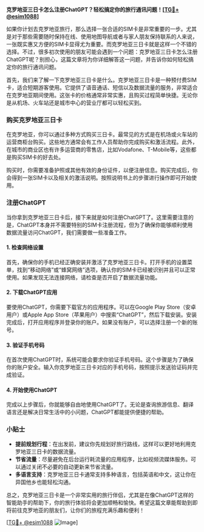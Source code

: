 **克罗地亚三日卡怎么注册ChatGPT？轻松搞定你的旅行通讯问题！[[TG💪+ @esim1088](https://t.me/s/esim1088)]**

如果你计划去克罗地亚旅行，那么选择一张合适的SIM卡是非常重要的一步。尤其是对于那些需要随时保持在线、使用地图导航或者与家人朋友保持联系的人来说，一张既实惠又方便的SIM卡显得尤为重要。而克罗地亚三日卡就是这样一个不错的选择。不过，很多初次使用的朋友可能会遇到一个问题：克罗地亚三日卡怎么注册ChatGPT呢？别担心，这篇文章将为你详细解答这一问题，并告诉你如何轻松搞定你的旅行通讯问题。

首先，我们来了解一下克罗地亚三日卡是什么。克罗地亚三日卡是一种预付费SIM卡，适合短期游客使用。它提供了语音通话、短信以及数据流量的服务，非常适合在克罗地亚期间使用。这张卡的价格通常非常实惠，且购买过程简单快捷。无论你是从机场、火车站还是城市中心的营业厅都可以轻松买到。

### 购买克罗地亚三日卡

在克罗地亚，你可以通过多种方式购买三日卡。最常见的方式是在机场或火车站的运营商柜台购买。这些地方通常会有工作人员帮助你完成购买和激活流程。此外，在城市的商业区也有许多运营商的零售店，比如Vodafone、T-Mobile等，这些都是购买SIM卡的好去处。

购买时，你需要准备护照或其他有效的身份证件，以便注册信息。购买完成后，你会得到一张SIM卡以及相关的激活说明。按照说明书上的步骤进行操作即可开始使用。

### 注册ChatGPT

当你拿到克罗地亚三日卡后，接下来就是如何注册ChatGPT了。这里需要注意的是，ChatGPT本身并不需要特别的SIM卡注册流程，但为了确保你能够顺利使用数据流量访问ChatGPT，我们需要做一些准备工作。

#### 1. 检查网络设置

首先，确保你的手机已经正确安装并激活了克罗地亚三日卡。打开手机的设置菜单，找到“移动网络”或“蜂窝网络”选项，确认你的SIM卡已经被识别并且可以正常使用。如果发现无法连接网络，请检查是否开启了数据流量功能。

#### 2. 下载ChatGPT应用

要使用ChatGPT，你需要下载官方的应用程序。可以在Google Play Store（安卓用户）或Apple App Store（苹果用户）中搜索“ChatGPT”，然后下载安装。安装完成后，打开应用程序并登录你的账户。如果没有账户，可以选择注册一个新的账号。

#### 3. 验证手机号码

在首次使用ChatGPT时，系统可能会要求你验证手机号码。这个步骤是为了确保你的账户安全。输入你克罗地亚三日卡对应的手机号码，按照提示发送验证码并完成验证。

#### 4. 开始使用ChatGPT

完成以上步骤后，你就能够自由地使用ChatGPT了。无论是查询旅游信息、翻译语言还是解决日常生活中的小问题，ChatGPT都能提供便捷的帮助。

### 小贴士

- **提前规划行程**：在出发前，建议你先规划好旅行路线，这样可以更好地利用克罗地亚三日卡的数据流量。
- **节省流量**：尽量避免在后台运行耗流量的应用程序，比如视频流媒体服务。可以通过关闭不必要的自动更新来节省流量。
- **多语言支持**：克罗地亚三日卡通常支持多种语言，包括英语和中文，这让你在异国他乡也能轻松沟通。

总之，克罗地亚三日卡是一个非常实用的旅行伴侣，尤其是在像ChatGPT这样的智能助手的帮助下，你的旅行体验将会更加顺畅和愉快。希望这篇文章能帮助到即将前往克罗地亚的朋友们，让你们的旅程充满乐趣和便利！

[[TG💪+ @esim1088](https://t.me/s/esim1088) ![Image](https://i.postimg.cc/4NQfJmqS/Snipaste-2025-05-13-00-14-12.png)]